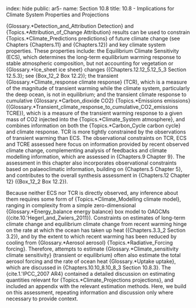 index: hide
public: ar5-
name: Section 10.8
title: 10.8 - Implications for Climate System Properties and Projections

{Glossary.*Detection_and_Attribution Detection} and {Topics.*Attribution_of_Change Attribution} results can be used to constrain {Topics.*Climate_Predictions predictions} of future climate change (see Chapters {Chapters.11} and {Chapters.12}) and key climate system properties. These properties include: the Equilibrium Climate Sensitivity (ECS), which determines the long-term equilibrium warming response to stable atmospheric composition, but not accounting for vegetation or {Glossary.*Ice_sheet ice sheet} changes ({Chapters.12.12_5.12_5_3 Section 12.5.3}; see {Box_12_2 Box 12.2}); the transient {Glossary.*Climate_response climate response} (TCR), which is a measure of the magnitude of transient warming while the climate system, particularly the deep ocean, is not in equilibrium; and the transient climate response to cumulative {Glossary.*Carbon_dioxide CO2} {Topics.*Emissions emissions} ({Glossary.*Transient_climate_response_to_cumulative_CO2_emissions TCRE}), which is a measure of the transient warming response to a given mass of CO2 injected into the {Topics.*Climate_System atmosphere}, and combines information on both the {Topics.*Carbon_Cycle carbon cycle} and climate response. TCR is more tightly constrained by the observations of transient warming than ECS. The observational constraints on TCR, ECS and TCRE assessed here focus on information provided by recent observed climate change, complementing analysis of feedbacks and climate modelling information, which are assessed in {Chapters.9 Chapter 9}. The assessment in this chapter also incorporates observational constraints based on palaeoclimatic information, building on {Chapters.5 Chapter 5}, and contributes to the overall synthesis assessment in {Chapters.12 Chapter 12} ({Box_12_2 Box 12.2}).

Because neither ECS nor TCR is directly observed, any inference about them requires some form of {Topics.*Climate_Modelling climate model}, ranging in complexity from a simple zero-dimensional {Glossary.*Energy_balance energy balance} box model to OAGCMs ({cite.10.'Hegerl_and_Zwiers_2011}). Constraints on estimates of long-term climate change and equilibrium climate change from recent warming hinge on the rate at which the ocean has taken up heat ({Chapters.3.3_2 Section 3.2}), and by the extent to which recent warming has been reduced by cooling from {Glossary.*Aerosol aerosol} {Topics.*Radiative_Forcing forcing}. Therefore, attempts to estimate {Glossary.*Climate_sensitivity climate sensitivity} (transient or equilibrium) often also estimate the total aerosol forcing and the rate of ocean heat {Glossary.*Uptake uptake}, which are discussed in {Chapters.10.10_8.10_8_3 Section 10.8.3}. The {cite.1.'IPCC_2007 AR4} contained a detailed discussion on estimating quantities relevant for {Topics.*Climate_Projections projections}, and included an appendix with the relevant estimation methods. Here, we build on this assessment, repeating information and discussion only where necessary to provide context.
